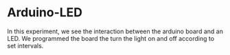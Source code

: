 # Arduino-LED
In this experiment, we see the interaction between the arduino board and an LED. We programmed the board the turn the light on and off according to set intervals.
